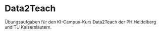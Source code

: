 # Data2Teach

Übungsaufgaben für den KI-Campus-Kurs Data2Teach der PH Heidelberg und TU Kaiserslautern. 
